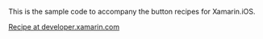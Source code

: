 This is the sample code to accompany the button recipes for Xamarin.iOS.

[Recipe at developer.xamarin.com](http://developer.xamarin.com/recipes/ios/standard_controls/buttons/set_button_text)
